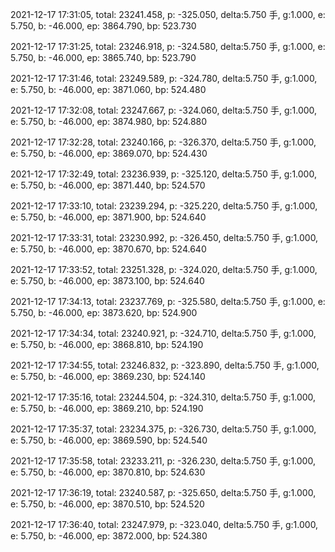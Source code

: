 2021-12-17 17:31:05, total: 23241.458, p: -325.050, delta:5.750 手, g:1.000, e: 5.750, b: -46.000, ep: 3864.790, bp: 523.730

2021-12-17 17:31:25, total: 23246.918, p: -324.580, delta:5.750 手, g:1.000, e: 5.750, b: -46.000, ep: 3865.740, bp: 523.790

2021-12-17 17:31:46, total: 23249.589, p: -324.780, delta:5.750 手, g:1.000, e: 5.750, b: -46.000, ep: 3871.060, bp: 524.480

2021-12-17 17:32:08, total: 23247.667, p: -324.060, delta:5.750 手, g:1.000, e: 5.750, b: -46.000, ep: 3874.980, bp: 524.880

2021-12-17 17:32:28, total: 23240.166, p: -326.370, delta:5.750 手, g:1.000, e: 5.750, b: -46.000, ep: 3869.070, bp: 524.430

2021-12-17 17:32:49, total: 23236.939, p: -325.120, delta:5.750 手, g:1.000, e: 5.750, b: -46.000, ep: 3871.440, bp: 524.570

2021-12-17 17:33:10, total: 23239.294, p: -325.220, delta:5.750 手, g:1.000, e: 5.750, b: -46.000, ep: 3871.900, bp: 524.640

2021-12-17 17:33:31, total: 23230.992, p: -326.450, delta:5.750 手, g:1.000, e: 5.750, b: -46.000, ep: 3870.670, bp: 524.640

2021-12-17 17:33:52, total: 23251.328, p: -324.020, delta:5.750 手, g:1.000, e: 5.750, b: -46.000, ep: 3873.100, bp: 524.640

2021-12-17 17:34:13, total: 23237.769, p: -325.580, delta:5.750 手, g:1.000, e: 5.750, b: -46.000, ep: 3873.620, bp: 524.900

2021-12-17 17:34:34, total: 23240.921, p: -324.710, delta:5.750 手, g:1.000, e: 5.750, b: -46.000, ep: 3868.810, bp: 524.190

2021-12-17 17:34:55, total: 23246.832, p: -323.890, delta:5.750 手, g:1.000, e: 5.750, b: -46.000, ep: 3869.230, bp: 524.140

2021-12-17 17:35:16, total: 23244.504, p: -324.310, delta:5.750 手, g:1.000, e: 5.750, b: -46.000, ep: 3869.210, bp: 524.190

2021-12-17 17:35:37, total: 23234.375, p: -326.730, delta:5.750 手, g:1.000, e: 5.750, b: -46.000, ep: 3869.590, bp: 524.540

2021-12-17 17:35:58, total: 23233.211, p: -326.230, delta:5.750 手, g:1.000, e: 5.750, b: -46.000, ep: 3870.810, bp: 524.630

2021-12-17 17:36:19, total: 23240.587, p: -325.650, delta:5.750 手, g:1.000, e: 5.750, b: -46.000, ep: 3870.510, bp: 524.520

2021-12-17 17:36:40, total: 23247.979, p: -323.040, delta:5.750 手, g:1.000, e: 5.750, b: -46.000, ep: 3872.000, bp: 524.380